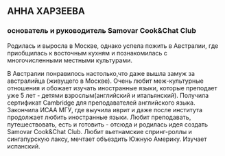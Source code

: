 АННА ХАРЗЕЕВА
-------------

### основатель и руководитель Samovar Cook&Chat Club

Родилась и выросла в Москве, однако успела пожить в Австралии, где приобщилась к восточным кухням и познакомилась с многочисленными местными культурами.

В Австралии понравилось настолько,что даже вышла замуж за австралийца (живущего в Москве). Очень любит меж-культурные отношения и обожает изучать иностранные языки, которые преподает уже 5 лет - детями взрослым(английский и итальянский). Получила сертификат Cambridge для преподавателей английского языка. Закончила ИСАА МГУ, где выучила иврит и даже после института продолжает любить иностранные языки. Любит преподавать, путешествовать, есть и готовить - отсюда и родилась идея создать Samovar Cook&Chat Club. Любит вьетнамские спринг-роллы и сингапурскую лаксу, мечтает объездить Южную Америку. Изучает испанский.

